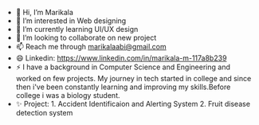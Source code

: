 - 👋 Hi, I’m Marikala
- 👀 I’m interested in Web designing
- 🌱 I’m currently learning UI/UX design
- 💞️ I’m looking to collaborate on new project
- 📫 Reach me through marikalaabi@gmail.com
- 😄 Linkedin: https://www.linkedin.com/in/marikala-m-117a8b239
- ⚡ I have a background in Computer Science and Engineering and worked on few projects. My journey in tech started in college and since then i've been constantly learning and improving my skills.Before college i was a biology student.
- ✨ Project: 1. Accident Identificaion and Alerting System 2. Fruit disease detection system

<!---
ABI3105/ABI3105 is a ✨ special ✨ repository because its `README.md` (this file) appears on your GitHub profile.
You can click the Preview link to take a look at your changes.
--->
